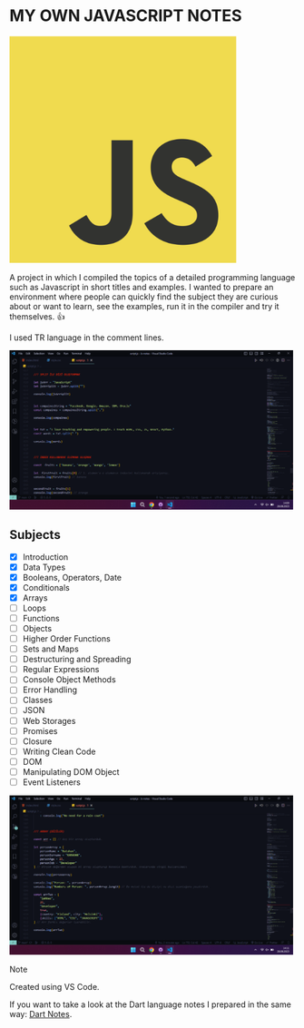 # MY OWN JAVASCRIPT NOTES

<img src="https://github.com/hzmusician/Js-notes/blob/main/Screenshots/JavaScript-logo.png" width="400px" height="auto">

A project in which I compiled the topics of a detailed programming language such as Javascript in short titles and examples. 
I wanted to prepare an environment where people can quickly find the subject they are curious about or want to learn, see the examples, run it in the compiler and try it themselves. :+1:

I used TR language in the comment lines.

<img src="https://github.com/hzmusician/Js-notes/blob/main/Screenshots/img-1.png" width="500px" height="auto">

## Subjects
- [x] Introduction
- [x] Data Types
- [x] Booleans, Operators, Date
- [x] Conditionals
- [x] Arrays
- [ ] Loops
- [ ] Functions
- [ ] Objects
- [ ] Higher Order Functions
- [ ] Sets and Maps
- [ ] Destructuring and Spreading
- [ ] Regular Expressions
- [ ] Console Object Methods
- [ ] Error Handling
- [ ] Classes
- [ ] JSON
- [ ] Web Storages
- [ ] Promises
- [ ] Closure
- [ ] Writing Clean Code
- [ ] DOM
- [ ] Manipulating DOM Object
- [ ] Event Listeners

<img src="https://github.com/hzmusician/Js-notes/blob/main/Screenshots/img-2.png" width="500px" height="auto">

> [!NOTE]
> Created using VS Code.

If you want to take a look at the Dart language notes I prepared in the same way:
[Dart Notes](https://github.com/hzmusician/Dart-Notes).
